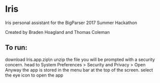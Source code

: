 # Iris
Iris personal assistant for the BigParser 2017 Summer Hackathon

Created by Braden Hoagland and Thomas Coleman


## To run:
download Iris.app.zip\n
unzip the file
you will be prompted with a security concern. head to System Preferences > Security and Privacy > Open Anyway
the app is stored in the menu bar at the top of the screen. select the eye icon to open the app
